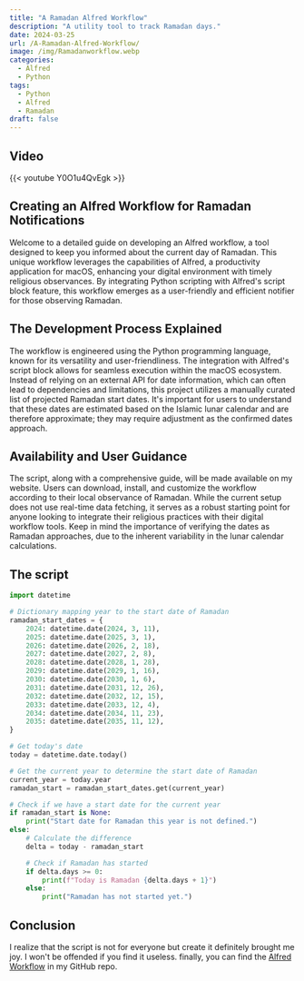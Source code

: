 ```yaml
---
title: "A Ramadan Alfred Workflow"
description: "A utility tool to track Ramadan days."
date: 2024-03-25
url: /A-Ramadan-Alfred-Workflow/
image: /img/Ramadanworkflow.webp
categories:
  - Alfred
  - Python
tags:
  - Python
  - Alfred
  - Ramadan
draft: false
---
```


## Video
{{< youtube Y0O1u4QvEgk >}}

## Creating an Alfred Workflow for Ramadan Notifications
Welcome to a detailed guide on developing an Alfred workflow, a tool designed to keep you informed about the current day of Ramadan. This unique workflow leverages the capabilities of Alfred, a productivity application for macOS, enhancing your digital environment with timely religious observances. By integrating Python scripting with Alfred's script block feature, this workflow emerges as a user-friendly and efficient notifier for those observing Ramadan.

## The Development Process Explained
The workflow is engineered using the Python programming language, known for its versatility and user-friendliness. The integration with Alfred's script block allows for seamless execution within the macOS ecosystem. Instead of relying on an external API for date information, which can often lead to dependencies and limitations, this project utilizes a manually curated list of projected Ramadan start dates. It's important for users to understand that these dates are estimated based on the Islamic lunar calendar and are therefore approximate; they may require adjustment as the confirmed dates approach.

## Availability and User Guidance
The script, along with a comprehensive guide, will be made available on my website. Users can download, install, and customize the workflow according to their local observance of Ramadan. While the current setup does not use real-time data fetching, it serves as a robust starting point for anyone looking to integrate their religious practices with their digital workflow tools. Keep in mind the importance of verifying the dates as Ramadan approaches, due to the inherent variability in the lunar calendar calculations.

## The script

```Python
import datetime

# Dictionary mapping year to the start date of Ramadan
ramadan_start_dates = {
    2024: datetime.date(2024, 3, 11),
    2025: datetime.date(2025, 3, 1),
    2026: datetime.date(2026, 2, 18),
    2027: datetime.date(2027, 2, 8),
    2028: datetime.date(2028, 1, 28),
    2029: datetime.date(2029, 1, 16),
    2030: datetime.date(2030, 1, 6),
    2031: datetime.date(2031, 12, 26),
    2032: datetime.date(2032, 12, 15),
    2033: datetime.date(2033, 12, 4),
    2034: datetime.date(2034, 11, 23),
    2035: datetime.date(2035, 11, 12),
}

# Get today's date
today = datetime.date.today()

# Get the current year to determine the start date of Ramadan
current_year = today.year
ramadan_start = ramadan_start_dates.get(current_year)

# Check if we have a start date for the current year
if ramadan_start is None:
    print("Start date for Ramadan this year is not defined.")
else:
    # Calculate the difference
    delta = today - ramadan_start

    # Check if Ramadan has started
    if delta.days >= 0:
        print(f"Today is Ramadan {delta.days + 1}")
    else:
        print("Ramadan has not started yet.")
```
## Conclusion
 I realize that the script is not for everyone but create it definitely brought me joy. I won't be offended if you find it useless. finally, you can find the [Alfred Workflow](https://github.com/bocciaman/Alfred-workflows/tree/main) in my GitHub repo.